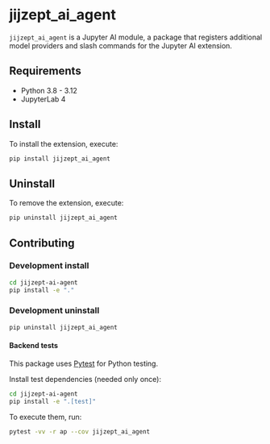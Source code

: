 # jijzept_ai_agent

`jijzept_ai_agent` is a Jupyter AI module, a package
that registers additional model providers and slash commands for the Jupyter AI
extension.

## Requirements

- Python 3.8 - 3.12
- JupyterLab 4

## Install

To install the extension, execute:

```bash
pip install jijzept_ai_agent
```

## Uninstall

To remove the extension, execute:

```bash
pip uninstall jijzept_ai_agent
```

## Contributing

### Development install

```bash
cd jijzept-ai-agent
pip install -e "."
```

### Development uninstall

```bash
pip uninstall jijzept_ai_agent
```

#### Backend tests

This package uses [Pytest](https://docs.pytest.org/) for Python testing.

Install test dependencies (needed only once):

```sh
cd jijzept-ai-agent
pip install -e ".[test]"
```

To execute them, run:

```sh
pytest -vv -r ap --cov jijzept_ai_agent
```
